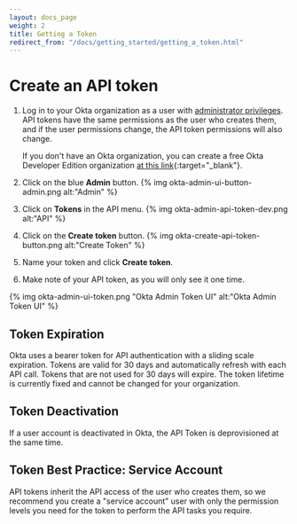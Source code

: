 ```yaml
---
layout: docs_page
weight: 2
title: Getting a Token
redirect_from: "/docs/getting_started/getting_a_token.html"
---
```


# Create an API token

1.  Log in to your Okta organization as a user with [administrator
    privileges](https://help.okta.com/en/prod/Content/Topics/Security/Administrators.htm?cshid=Security_Administrators#Security_Administrators). API tokens have the same permissions as the user who creates them,
    and if the user permissions change, the API token permissions will also change.

	If you don't have an Okta organization, you can create a free Okta
    Developer Edition organization [at this link](https://developer.okta.com/signup/){:target="_blank"}.

2.  Click on the blue **Admin** button.
    {% img okta-admin-ui-button-admin.png alt:"Admin" %}

3.  Click on **Tokens** in the API menu.
	{% img okta-admin-api-token-dev.png alt:"API" %}

4.  Click on the **Create token** button.
	{% img okta-create-api-token-button.png alt:"Create Token" %}

5.  Name your token and click **Create token**.

6.  Make note of your API token, as you will only see it one time.

{% img okta-admin-ui-token.png "Okta Admin Token UI" alt:"Okta Admin Token UI" %}

## Token Expiration

Okta uses a bearer token for API authentication with a sliding scale expiration. Tokens are valid for 30 days and automatically refresh with each API call.  Tokens that are not used for 30 days will expire. The token lifetime is currently fixed and cannot be changed for your organization.

## Token Deactivation

If a user account is deactivated in Okta, the API Token is deprovisioned at the same time.

## Token Best Practice: Service Account

API tokens inherit the API access of the user who creates them, so we recommend you create a "service account"
user with only the permission levels you need for the token to perform the API tasks you require.
